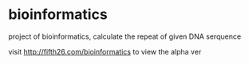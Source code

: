 bioinformatics
==============

project of bioinformatics, calculate the repeat of given DNA serquence

visit http://fifth26.com/bioinformatics to view the alpha ver
